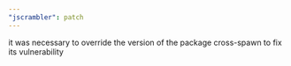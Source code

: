 ```yaml
---
"jscrambler": patch
---
```


it was necessary to override the version of the package cross-spawn to fix its vulnerability
